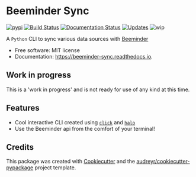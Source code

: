 # Beeminder Sync

[![pypi](https://img.shields.io/pypi/v/beeminder_sync.svg)](https://pypi.python.org/pypi/beeminder_sync)
[![Build Status](https://travis-ci.org/dileep-kishore/beeminder-sync.svg?branch=master)](https://travis-ci.org/dileep-kishore/beeminder-sync)
[![Documentation Status](https://readthedocs.org/projects/beeminder-sync/badge/?version=latest)](https://beeminder-sync.readthedocs.io/en/latest/?badge=latest)
[![Updates](https://pyup.io/repos/github/dileep-kishore/beeminder_sync/shield.svg)](https://pyup.io/repos/github/dileep-kishore/beeminder_sync/)
![wip](https://img.shields.io/badge/stability-work_in_progress-lightgrey.svg)

A `Python` CLI to sync various data sources with [Beeminder](https://github.com/dileep-kishore/beeminder-sync)

  - Free software: MIT license
  - Documentation: <https://beeminder-sync.readthedocs.io>.

## Work in progress

This is a 'work in progress' and is not ready for use of any kind at
this time.

## Features

  - Cool interactive CLI created using [`click`](http://click.pocoo.org/6/) and [`halo`](https://github.com/ManrajGrover/halo)
  - Use the Beeminder api from the comfort of your terminal!

## Credits

This package was created with [Cookiecutter](https://github.com/audreyr/cookiecutter) and the [audreyr/cookiecutter-pypackage](https://github.com/audreyr/cookiecutter-pypackage) project template.
